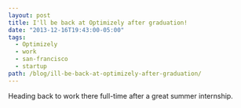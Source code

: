```yaml
---
layout: post
title: I'll be back at Optimizely after graduation!
date: "2013-12-16T19:43:00-05:00"
tags:
  - Optimizely
  - work
  - san-francisco
  - startup
path: /blog/ill-be-back-at-optimizely-after-graduation/
---
```


Heading back to work there full-time after a great summer internship.
